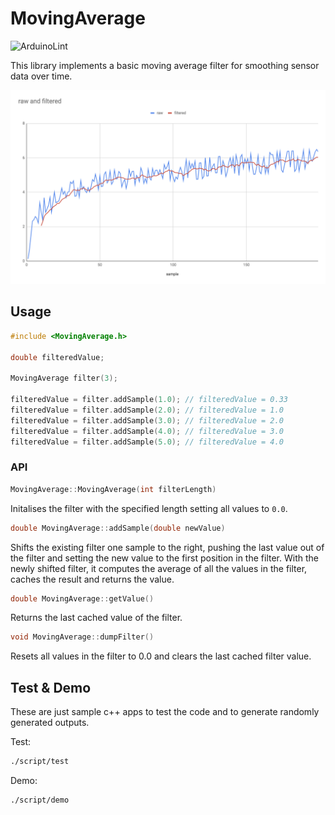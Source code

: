 # MovingAverage

![ArduinoLint](https://github.com/careyi3/MovingAverage/actions/workflows/main.yml/badge.svg)

This library implements a basic moving average filter for smoothing sensor data over time.

![Sample Data](/docs/sample_outputs.png)

## Usage

``` c++
#include <MovingAverage.h>

double filteredValue;

MovingAverage filter(3);

filteredValue = filter.addSample(1.0); // filteredValue = 0.33
filteredValue = filter.addSample(2.0); // filteredValue = 1.0
filteredValue = filter.addSample(3.0); // filteredValue = 2.0
filteredValue = filter.addSample(4.0); // filteredValue = 3.0
filteredValue = filter.addSample(5.0); // filteredValue = 4.0

```

### API

```c ++
MovingAverage::MovingAverage(int filterLength)
```

Initalises the filter with the specified length setting all values to `0.0`.

```c ++
double MovingAverage::addSample(double newValue)
```

Shifts the existing filter one sample to the right, pushing the last value out of the filter and setting the new value to the first position in the filter. With the newly shifted filter, it computes the average of all the values in the filter, caches the result and returns the value.

```c ++
double MovingAverage::getValue()
```

Returns the last cached value of the filter.

```c ++
void MovingAverage::dumpFilter()
```

Resets all values in the filter to 0.0 and clears the last cached filter value.

## Test & Demo

These are just sample c++ apps to test the code and to generate randomly generated outputs.

Test:

```bash
./script/test
```

Demo:

```bash
./script/demo
```
